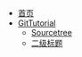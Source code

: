 <!-- docs/_sidebar.md -->

* [首页](/)
* [GitTutorial](GitTutorial/Main.md)
  * [Sourcetree](GitTutorial/Sourcetree.md)
  * [二级标题](GitTutorial/MarkdownTest.md)